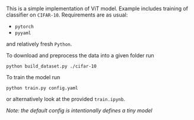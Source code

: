 This is a simple implementation of ViT model. Example includes training of classifier on `CIFAR-10`. Requirements are as usual:
- ``pytorch``
- ``pyyaml``

and relatively fresh ``Python``.

To download and preprocess the data into a given folder run
```
python build_dataset.py ./cifar-10
```

To train the model run
```
python train.py config.yaml
```
or alternatively look at the provided ``train.ipynb``.

*Note: the default config is intentionally defines a tiny model*
